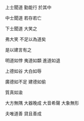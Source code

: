 上士聞道
勤能行
於其中

中士聞道
若存若亡

下士聞道
大笑之

弗大笑
不足以為道矣

是以建言有之

明道如悖
夷道如纇
進道如退

上德如谷
大白如辱

廣德如不足
建德如偷

質真如渝

大方無隅
大器晚成
大音希聲
大象無形

夫唯道善
貸且善成
